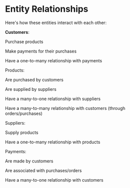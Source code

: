 # Entity Relationships

Here's how these entities interact with each other:

**Customers**:

Purchase products

Make payments for their purchases

Have a one-to-many relationship with payments

Products:

Are purchased by customers

Are supplied by suppliers

Have a many-to-one relationship with suppliers

Have a many-to-many relationship with customers (through orders/purchases)

Suppliers:

Supply products

Have a one-to-many relationship with products

Payments:

Are made by customers

Are associated with purchases/orders

Have a many-to-one relationship with customers

